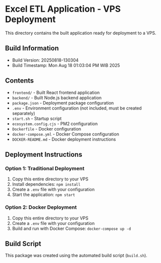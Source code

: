 # Excel ETL Application - VPS Deployment

This directory contains the built application ready for deployment to a VPS.

## Build Information
- Build Version: 20250818-130304
- Build Timestamp: Mon Aug 18 01:03:04 PM WIB 2025

## Contents
- `frontend/` - Built React frontend application
- `backend/` - Built Node.js backend application
- `package.json` - Deployment package configuration
- `.env` - Environment configuration (not included, must be created separately)
- `start.sh` - Startup script
- `ecosystem.config.cjs` - PM2 configuration
- `Dockerfile` - Docker configuration
- `docker-compose.yml` - Docker Compose configuration
- `DOCKER-README.md` - Docker deployment instructions

## Deployment Instructions

### Option 1: Traditional Deployment
1. Copy this entire directory to your VPS
2. Install dependencies: `npm install`
3. Create a `.env` file with your configuration
4. Start the application: `npm start`

### Option 2: Docker Deployment
1. Copy this entire directory to your VPS
2. Create a `.env` file with your configuration
3. Build and run with Docker Compose: `docker-compose up -d`

## Build Script
This package was created using the automated build script (`build.sh`).

